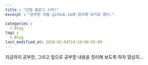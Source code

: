 ```yaml
---
title : "깃헙 블로그 시작!"
excerpt : "공부한 것을 github.io에 정리해 보기로 했다."

categories : 
  - Blog
tags :
  - Blog
last_modified_at: 2020-02-04T14:18:00-05:00
---
```


지금까지 공부한, 그리고 앞으로 공부할 내용을 정리해 보도록 하자
열심히...

